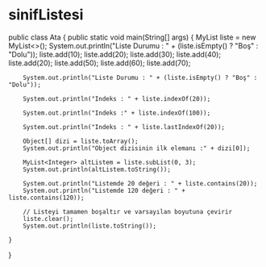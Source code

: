 # sinifListesi
public class Ata {     public static void main(String[] args) {
        MyList<Integer> liste = new MyList<>();
        System.out.println("Liste Durumu : " + (liste.isEmpty() ? "Boş" : "Dolu"));
        liste.add(10);
        liste.add(20);
        liste.add(30);
        liste.add(40);
        liste.add(20);
        liste.add(50);
        liste.add(60);
        liste.add(70);

        System.out.println("Liste Durumu : " + (liste.isEmpty() ? "Boş" : "Dolu"));

        System.out.println("Indeks : " + liste.indexOf(20));

        System.out.println("Indeks :" + liste.indexOf(100));

        System.out.println("Indeks : " + liste.lastIndexOf(20));

        Object[] dizi = liste.toArray();
        System.out.println("Object dizisinin ilk elemanı :" + dizi[0]);

        MyList<Integer> altListem = liste.subList(0, 3);
        System.out.println(altListem.toString());

        System.out.println("Listemde 20 değeri : " + liste.contains(20));
        System.out.println("Listemde 120 değeri : " + liste.contains(120));

        // Listeyi tamamen boşaltır ve varsayılan boyutuna çevirir
        liste.clear();
        System.out.println(liste.toString());
        
    }
}

